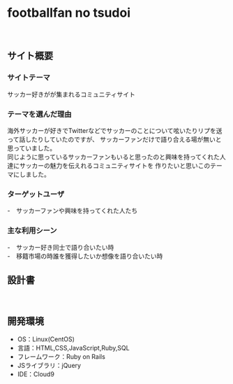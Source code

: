 # footballfan no tsudoi
​
## サイト概要
### サイトテーマ
サッカー好きがが集まれるコミュニティサイト
​
### テーマを選んだ理由
海外サッカーが好きでTwitterなどでサッカーのことについて呟いたりリプを送って話したりしていたのですが、
サッカーファンだけで語り合える場が無いと思っていました。<br>
同じように思っているサッカーファンもいると思ったのと興味を持ってくれた人達にサッカーの魅力を伝えれるコミュニティサイトを
作りたいと思いこのテーマにしました。
​
### ターゲットユーザ
-　サッカーファンや興味を持ってくれた人たち
​
### 主な利用シーン
-　サッカー好き同士で語り合いたい時<br>
-　移籍市場の時誰を獲得したいか想像を語り合いたい時
​
## 設計書

​
## 開発環境
- OS：Linux(CentOS)
- 言語：HTML,CSS,JavaScript,Ruby,SQL
- フレームワーク：Ruby on Rails
- JSライブラリ：jQuery
- IDE：Cloud9
​


